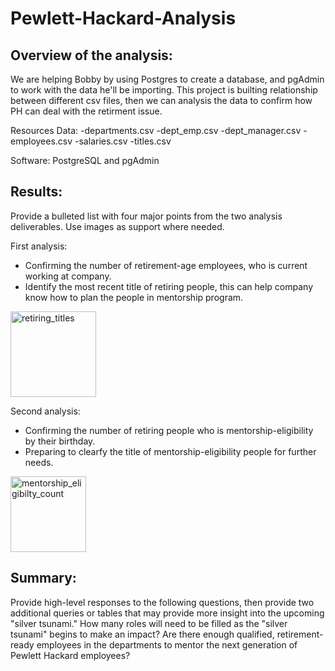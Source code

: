 # Pewlett-Hackard-Analysis
## Overview of the analysis: 
We are helping Bobby by using Postgres to create a database, and pgAdmin to work with the data he'll be importing. This project is builting relationship between different csv files, then we can analysis the data to confirm how PH can deal with the retirment issue.

Resources
Data: 
-departments.csv
-dept_emp.csv
-dept_manager.csv
-employees.csv
-salaries.csv
-titles.csv

Software: PostgreSQL and pgAdmin

## Results: 
Provide a bulleted list with four major points from the two analysis deliverables. Use images as support where needed.

First analysis:

* Confirming the number of retirement-age employees, who is current working at company.
* Identify the most recent title of retiring people, this can help company know how to plan the people in  mentorship program.

<img width="137" alt="retiring_titles" src="https://user-images.githubusercontent.com/95401877/153555090-de5a9afc-459d-42bf-adf7-0735c8e65126.png">

Second analysis:

* Confirming the number of retiring people who is mentorship-eligibility by their birthday.
* Preparing to clearfy the title of mentorship-eligibility people for further needs.

<img width="121" alt="mentorship_eligibilty_count" src="https://user-images.githubusercontent.com/95401877/153555075-ad67a4ea-cf92-43b1-9c6b-f8cb77f45a08.png">

## Summary: 
Provide high-level responses to the following questions, then provide two additional queries or tables that may provide more insight into the upcoming "silver tsunami."
How many roles will need to be filled as the "silver tsunami" begins to make an impact?
Are there enough qualified, retirement-ready employees in the departments to mentor the next generation of Pewlett Hackard employees?
